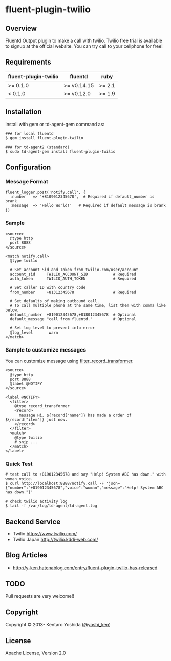 fluent-plugin-twilio
=====================

## Overview
Fluentd Output plugin to make a call with twilio.
Twilio free trial is available to signup at the official website.
You can try call to your cellphone for free!

## Requirements

| fluent-plugin-twilio | fluentd     | ruby   |
|----------------------|-------------|--------|
| >= 0.1.0             | >= v0.14.15 | >= 2.1 |
| < 0.1.0              | >= v0.12.0  | >= 1.9 |


## Installation

install with gem or td-agent-gem command as:

`````
### for local fluentd
$ gem install fluent-plugin-twilio

### for td-agent2 (standard)
$ sudo td-agent-gem install fluent-plugin-twilio
`````

## Configuration

### Message Format
`````
fluent_logger.post('notify.call', {
  :number   => '+8109012345678',  # Required if default_number is brank
  :message  => 'Hello World!'   # Required if default_message is brank
})
`````

### Sample
`````
<source>
  @type http
  port 8888
</source>

<match notify.call>
  @type twilio

  # Set account Sid and Token from twilio.com/user/account
  account_sid     TWILIO_ACCOUNT_SID           # Required
  auth_token      TWILIO_AUTH_TOKEN            # Required

  # Set caller ID with country code
  from_number     +81312345678                 # Required

  # Set defaults of making outbound call.
  # To call multiple phone at the same time, list them with comma like below.
  default_number  +819012345678,+818012345678  # Optional
  default_message "call from fluentd."         # Optional

  # Set log level to prevent info error
  @log_level       warn
</match>
`````

### Sample to customize messages

You can customize message using [filter_record_transformer](http://docs.fluentd.org/v0.14/articles/filter_record_transformer).

```
<source>
  @type http
  port 8888
  @label @NOTIFY
</source>

<label @NOTIFY>
  <filter>
    @type record_transformer
    <record>
      message Hi. ${record["name"]} has made a order of ${record["item"]} just now.
    </record>
  </filter>
  <match>
    @type twilio
    # snip ...
  </match>
</label>
```

### Quick Test
`````
# test call to +819012345678 and say "Help! System ABC has down." with woman voice.
$ curl http://localhost:8888/notify.call -F 'json={"number":"+819012345678","voice":"woman","message":"Help! System ABC has down."}'

# check twilio activity log
$ tail -f /var/log/td-agent/td-agent.log
`````

## Backend Service

* Twilio https://www.twilio.com/
* Twilio Japan http://twilio.kddi-web.com/

## Blog Articles

* http://y-ken.hatenablog.com/entry/fluent-plugin-twilio-has-released

## TODO
Pull requests are very welcome!!

## Copyright
Copyright © 2013- Kentaro Yoshida ([@yoshi_ken](https://twitter.com/yoshi_ken))

## License
Apache License, Version 2.0

